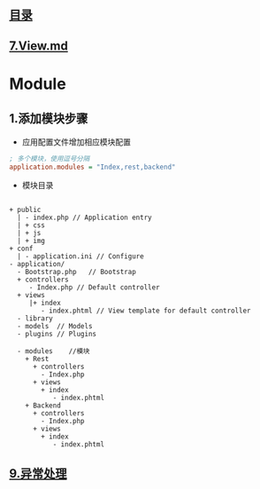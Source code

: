 ## [目录](https://github.com/yuncopy/yafr/blob/master/docs/index.md)

## [7.View.md](https://github.com/yuncopy/yafr/blob/master/docs/yaf/7.View.md)

# Module

## 1.添加模块步骤

* 应用配置文件增加相应模块配置

```ini
; 多个模块，使用逗号分隔
application.modules = "Index,rest,backend"
```

* 模块目录

```shell

+ public
  | - index.php // Application entry
  | + css
  | + js
  | + img
+ conf
  | - application.ini // Configure 
- application/
  - Bootstrap.php   // Bootstrap
  + controllers
     - Index.php // Default controller
  + views    
     |+ index   
        - index.phtml // View template for default controller
  - library
  - models  // Models
  - plugins // Plugins
  
  - modules    //模块
    + Rest
      + controllers
        - Index.php
      + views
        + index
           - index.phtml
    + Backend
      + controllers
        - Index.php
      + views
        + index
           - index.phtml
```

## [9.异常处理](https://github.com/yuncopy/yafr/blob/master/docs/yaf/9.异常处理.md)
